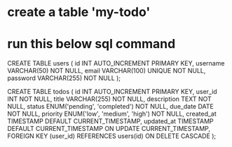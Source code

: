 # create a table 'my-todo'

# run this below sql command

CREATE TABLE users (
id INT AUTO_INCREMENT PRIMARY KEY,
username VARCHAR(50) NOT NULL,
email VARCHAR(100) UNIQUE NOT NULL,
password VARCHAR(255) NOT NULL
);

CREATE TABLE todos (
id INT AUTO_INCREMENT PRIMARY KEY,
user_id INT NOT NULL,
title VARCHAR(255) NOT NULL,
description TEXT NOT NULL,
status ENUM('pending', 'completed') NOT NULL,
due_date DATE NOT NULL,
priority ENUM('low', 'medium', 'high') NOT NULL,
created_at TIMESTAMP DEFAULT CURRENT_TIMESTAMP,
updated_at TIMESTAMP DEFAULT CURRENT_TIMESTAMP ON UPDATE CURRENT_TIMESTAMP,
FOREIGN KEY (user_id) REFERENCES users(id) ON DELETE CASCADE
);
